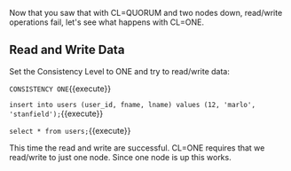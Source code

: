 Now that you saw that with CL=QUORUM and two nodes down, read/write operations fail, let's see what happens with CL=ONE.

## Read and Write Data 


Set the Consistency Level to ONE and try to read/write data:

`CONSISTENCY ONE`{{execute}} 

`insert into users (user_id, fname, lname) values (12, 'marlo', 'stanfield');`{{execute}}   

`select * from users;`{{execute}} 

This time the read and write are successful. CL=ONE requires that we read/write to just one node. Since one node is up this works. 


